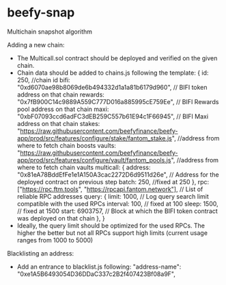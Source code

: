 # beefy-snap
Multichain snapshot algorithm

Adding a new chain:
- The Multicall.sol contract should be deployed and verified on the given chain.
- Chain data should be added to chains.js following the template:
{
    id: 250, //chain id
    bifi: "0xd6070ae98b8069de6b494332d1a1a81b6179d960", // BIFI token address on that chain
    rewards: "0x7fB900C14c9889A559C777D016a885995cE759Ee", // BIFI Rewards pool address on that chain
    maxi: "0xbF07093ccd6adFC3dEB259C557b61E94c1F66945", // BIFI Maxi address on that chain
    stakes:
      "https://raw.githubusercontent.com/beefyfinance/beefy-app/prod/src/features/configure/stake/fantom_stake.js", //address from where to fetch chain boosts
    vaults:
      "https://raw.githubusercontent.com/beefyfinance/beefy-app/prod/src/features/configure/vault/fantom_pools.js", //address from where to fetch chain vaults
    multicall: {
      address: "0x81eA78BddEfFe1e1A150A3cac2272D6d9511d26e", // Address for the deployed contract on previous step
      batch: 250, //fixed at 250
    },
    rpc: ["https://rpc.ftm.tools", "https://rpcapi.fantom.network"], // List of reliable RPC addresses
    query: {
      limit: 1000, // Log query search limit compatible with the used RPCs
      interval: 100, // fixed at 100
      sleep: 1500, // fixed at 1500
      start: 6903757, // Block at which the BIFI token contract was deployed on that chain
    },
}
- Ideally, the query limit should be optimized for the used RPCs. The higher the better but not all RPCs support high limits (current usage ranges from 1000 to 5000)

Blacklisting an address:
- Add an entrance to blacklist.js following:
    "address-name": "0xe1A5B6493054D36DDaC337c2B2f407423Bf08a9F",